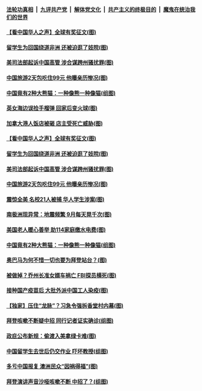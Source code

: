 ####  [法轮功真相](../../../../basic/blob/master/README.md?t=12200902) &nbsp;|&nbsp; [九评共产党](../../../../9ping.md/blob/master/README.md?t=12200902) &nbsp;|&nbsp; [解体党文化](../../../../jtdwh.md/blob/master/README.md?t=12200902)  &nbsp;|&nbsp; [共产主义的终极目的](../../../../gczydzjmd.md/blob/master/README.md?t=12200902) &nbsp;|&nbsp; [魔鬼在统治我们的世界](../../../../mgztzwmdsj.md/blob/master/README.md?t=12200902) 


#### [【看中国华人之声】全球有奖征文(图)](../pages/p3/953963.md?t=12200902) 

#### [留学生为回国绕道非洲 还被迫逛了妓院(图)](../pages/p3/956306.md?t=12200902) 

#### [美司法部起诉中国高管 涉合谋跨州骚扰罪(图)](../pages/p3/956308.md?t=12200902) 

#### [中国旅游2天包吃住99元 他曝亲历惨况(图)](../pages/p3/956302.md?t=12200902) 

#### [中国竟有2种大熊猫：一种像熊一种像猫(组图)](../pages/p3/956199.md?t=12200902) 


#### [英女海边误捡手榴弹 回家后变火球(图)](../pages/p3/955908.md?t=12200902) 

#### [加拿大港人饭店被砸 店主受死亡威胁(图)](../pages/p3/956334.md?t=12200902) 

#### [【看中国华人之声】全球有奖征文(图)](../pages/p3/953963.md?t=12200902) 

#### [留学生为回国绕道非洲 还被迫逛了妓院(图)](../pages/p3/956306.md?t=12200902) 

#### [美司法部起诉中国高管 涉合谋跨州骚扰罪(图)](../pages/p3/956308.md?t=12200902) 

#### [中国旅游2天包吃住99元 他曝亲历惨况(图)](../pages/p3/956302.md?t=12200902) 

#### [震惊全美 名校21人被捕 华人学生涉案(图)](../pages/p3/956289.md?t=12200902) 

#### [南极洲现异常：地震频繁 9月每天晃千次(图)](../pages/p3/956285.md?t=12200902) 

#### [美国老人暖心善举 助114家庭缴水电费(图)](../pages/p3/956232.md?t=12200902) 

#### [中国竟有2种大熊猫：一种像熊一种像猫(组图)](../pages/p3/956199.md?t=12200902) 

#### [奥巴马为何不惜一切也要为拜登站台？(图)](../pages/p3/956200.md?t=12200902) 

#### [被做掉？乔州长准女婿车祸亡 FBI探员横死(图)](../pages/p3/956185.md?t=12200902) 

#### [接种国产疫苗后 大批外派中国工人染疫(图)](../pages/p3/956191.md?t=12200902) 

#### [【独家】压住“龙脉”？习急令强拆香堂村内幕(图)](../pages/p3/956145.md?t=12200902) 

#### [拜登咳嗽不断疑中招 同行记者证实确诊(组图)](../pages/p3/956135.md?t=12200902) 

#### [政庇公布新规：偷渡入美拿绿卡难(图)](../pages/p3/956070.md?t=12200902) 

#### [中国留学生去世后仍交作业 吓坏教授(组图)](../pages/p3/956051.md?t=12200902) 

#### [多亏中国报复 澳洲民众“因祸得福”(图)](../pages/p3/956040.md?t=12200902) 

#### [拜登演讲声音沙哑咳嗽不断 中招了？(组图)](../pages/p3/956050.md?t=12200902) 

